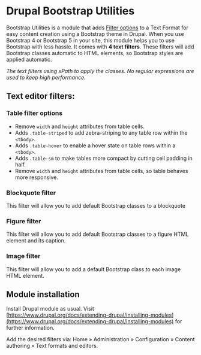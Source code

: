 Drupal Bootstrap Utilities
=========

Bootstrap Utilities is a module that adds [Filter options](https://www.drupal.org/docs/user_guide/en/structure-text-format-config.html) to a Text Format for easy content creation using a Bootstrap theme in Drupal. When you use Bootstrap 4 or Bootstrap 5 in your site, this module helps you to use Bootstrap with less hassle. It comes with **4 text filters**. These filters will add Bootstrap classes automatic to HTML elements, so Bootstrap styles are applied automatic.

_The text filters using xPath to apply the classes. No regular expressions are used to keep high performance._

Text editor filters:
--------------------

### Table filter options

*   Remove `width` and `height` attributes from table cells.
*   Adds `.table-striped` to add zebra-striping to any table row within the `<tbody>`.
*   Adds `.table-hover` to enable a hover state on table rows within a `<tbody>`.
*   Adds `.table-sm` to make tables more compact by cutting cell padding in half.
*   Remove `width` and `height` attributes from table cells, so table behaves more responsive.

### Blockquote filter

This filter will allow you to add default Bootstrap classes to a blockquote

### Figure filter

This filter will allow you to add default Bootstrap classes to a figure HTML element and its caption.

### Image filter

This filter will allow you to add a default Bootstrap class to each image HTML element.

Module installation
-------------------

Install Drupal module as usual. Visit [https://www.drupal.org/docs/extending-drupal/installing-modules](https://www.drupal.org/docs/extending-drupal/installing-modules) for further information.

Add the desired filters via: Home » Administration » Configuration » Content authoring » Text formats and editors.